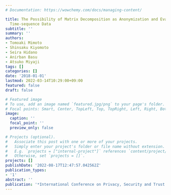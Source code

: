```yaml
---
# Documentation: https://wowchemy.com/docs/managing-content/

title: The Possibility of Matrix Decomposition as Anonymization and Evaluation for
  Time-sequence Data
subtitle: ''
summary: ''
authors:
- Tomoaki Mimoto
- Shinsaku Kiyomoto
- Seira Hidano
- Anirban Basu
- Atsuko Miyaji
tags: []
categories: []
date: '2018-01-01'
lastmod: 2022-03-14T10:29:00+09:00
featured: false
draft: false

# Featured image
# To use, add an image named `featured.jpg/png` to your page's folder.
# Focal points: Smart, Center, TopLeft, Top, TopRight, Left, Right, BottomLeft, Bottom, BottomRight.
image:
  caption: ''
  focal_point: ''
  preview_only: false

# Projects (optional).
#   Associate this post with one or more of your projects.
#   Simply enter your project's folder or file name without extension.
#   E.g. `projects = ["internal-project"]` references `content/project/deep-learning/index.md`.
#   Otherwise, set `projects = []`.
projects: []
publishDate: '2022-08-17T12:47:57.042562Z'
publication_types:
- '1'
abstract: ''
publication: '*International Conference on Privacy, Security and Trust (PST)*'
---
```

